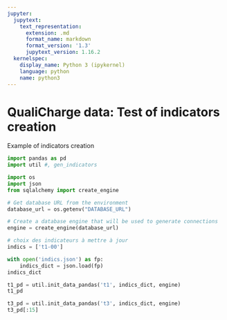 ```yaml
---
jupyter:
  jupytext:
    text_representation:
      extension: .md
      format_name: markdown
      format_version: '1.3'
      jupytext_version: 1.16.2
  kernelspec:
    display_name: Python 3 (ipykernel)
    language: python
    name: python3
---
```


# QualiCharge data: Test of indicators creation
Example of indicators creation

```python
import pandas as pd
import util #, gen_indicators
```

```python
import os
import json
from sqlalchemy import create_engine

# Get database URL from the environment
database_url = os.getenv("DATABASE_URL")

# Create a database engine that will be used to generate connections
engine = create_engine(database_url)

# choix des indicateurs à mettre à jour
indics = ['t1-00']
```

```python
with open('indics.json') as fp:
    indics_dict = json.load(fp)
indics_dict
```

```python
t1_pd = util.init_data_pandas('t1', indics_dict, engine)
t1_pd
```

```python
t3_pd = util.init_data_pandas('t3', indics_dict, engine)
t3_pd[:15]
```
